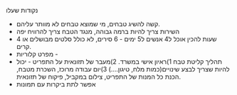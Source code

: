 נקודות שעלו

* קשה להשיג טבחים, מי שמוצא טבחים לא מוותר עליהם.
* השירות צריך להיות ברמה גבוהה, מנגד הטבח צריך להרוויח יפה
* 4 שעות להכין אוכל ל4 אנשים ל5 ימים - 6 סירים, לא כולל סלטים מבושלים או קרים.
* מפרט קלוריות - 
* תהליך קליטת טבח
	1)ראיון אישי במשרד.
	2)מעבר של תזונאית על התפריט - יכול להיות שצריך לבצע שינויים(כמות מלח, טיגון....)
	3)יום עבודה מרוכז, השכרת מטבח, הכנת כל המנות של התפריט, צילום במקביל, פיקוח של תזונאית.
* אפשר לתת ביקרות עם תמונות


